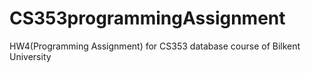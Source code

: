 # CS353programmingAssignment
HW4(Programming Assignment) for CS353 database course of Bilkent University
